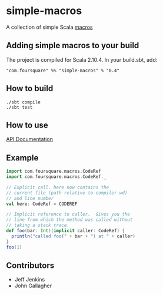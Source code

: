 # simple-macros #
A collection of simple Scala [macros](http://docs.scala-lang.org/overviews/macros/overview.html)

## Adding simple macros to your build ##
The project is compiled for Scala 2.10.4. In your build.sbt, add:

    "com.foursquare" %% "simple-macros" % "0.4"


## How to build ##
    ./sbt compile
    ./sbt test

## How to use ##
[API Documentation](http://foursquare.github.io/simple-macros/api)

## Example ##
```scala
import com.foursquare.macros.CodeRef
import com.foursquare.macros.CodeRef._

// Explicit call. here now contains the
// current file (path relative to compiler wd)
// and line number
val here: CodeRef = CODEREF

// Implicit reference to caller.  Gives you the
// line from which the method was called without
// taking a stack trace.
def foo(bar: Int)(implicit caller: CodeRef) {
  println("called foo(" + bar + ") at " + caller)
}
foo(1)
```


## Contributors ##
- Jeff Jenkins
- John Gallagher
